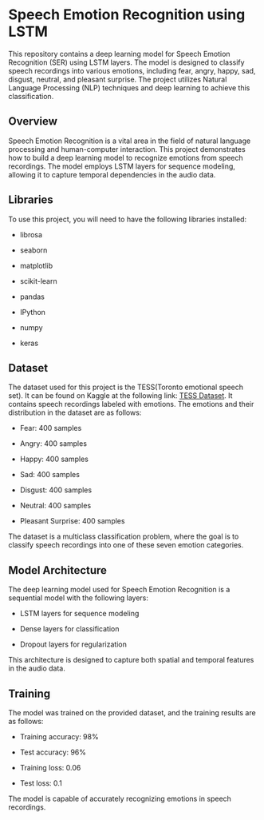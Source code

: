 # Speech Emotion Recognition using LSTM
This repository contains a deep learning model for Speech Emotion Recognition (SER) using LSTM layers. The model is designed to classify speech recordings into various emotions, including fear, angry, happy, sad, disgust, neutral, and pleasant surprise. The project utilizes Natural Language Processing (NLP) techniques and deep learning to achieve this classification.

## Overview
Speech Emotion Recognition is a vital area in the field of natural language processing and human-computer interaction. This project demonstrates how to build a deep learning model to recognize emotions from speech recordings. The model employs LSTM layers for sequence modeling, allowing it to capture temporal dependencies in the audio data.

## Libraries
To use this project, you will need to have the following libraries installed:

 - librosa

 - seaborn

 - matplotlib

 - scikit-learn

 - pandas

 - IPython

- numpy

 - keras

## Dataset
The dataset used for this project is the TESS(Toronto emotional speech set). It can be found on Kaggle at the following link: [TESS Dataset](https://www.kaggle.com/datasets/ejlok1/toronto-emotional-speech-set-tess). It contains speech recordings labeled with emotions. The emotions and their distribution in the dataset are as follows:

 - Fear: 400 samples

 - Angry: 400 samples

 - Happy: 400 samples

 - Sad: 400 samples

 - Disgust: 400 samples

 - Neutral: 400 samples

 - Pleasant Surprise: 400 samples

The dataset is a multiclass classification problem, where the goal is to classify speech recordings into one of these seven emotion categories.

## Model Architecture
The deep learning model used for Speech Emotion Recognition is a sequential model with the following layers:

 - LSTM layers for sequence modeling

 - Dense layers for classification

 - Dropout layers for regularization

This architecture is designed to capture both spatial and temporal features in the audio data.

## Training
The model was trained on the provided dataset, and the training results are as follows:

 - Training accuracy: 98%

 - Test accuracy: 96%

 - Training loss: 0.06

 - Test loss: 0.1

The model is capable of accurately recognizing emotions in speech recordings.
